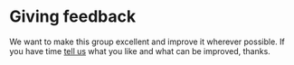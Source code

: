# Giving feedback

We want to make this group excellent and improve it wherever possible. If you
have time [tell us][d] what you like and what can be improved, thanks.

[d]: https://discord.gg/rE3pcSw
